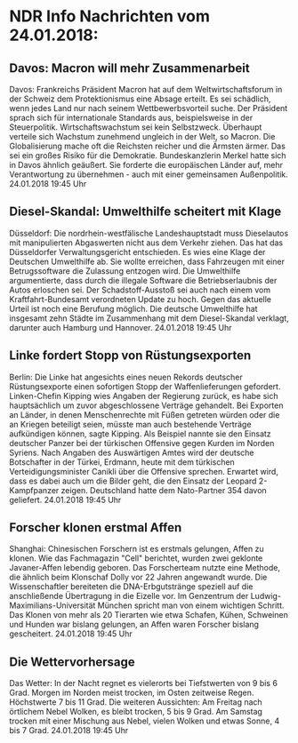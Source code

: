 # NDR Info Nachrichten vom 24.01.2018:


## Davos: Macron will mehr Zusammenarbeit
Davos:		Frankreichs Präsident Macron hat auf dem Weltwirtschaftsforum in der Schweiz dem Protektionismus eine Absage erteilt. Es sei schädlich, wenn jedes Land nur nach seinem Wettbewerbsvorteil suche. Der Präsident sprach sich für internationale Standards aus, beispielsweise in der Steuerpolitik. Wirtschaftswachstum sei kein Selbstzweck. Überhaupt verteile sich Wachstum zunehmend ungleich in der Welt, so Macron. Die Globalisierung mache oft die Reichsten reicher und die Ärmsten ärmer. Das sei ein großes Risiko für die Demokratie. Bundeskanzlerin Merkel hatte sich in Davos ähnlich geäußert. Sie forderte die europäischen Länder auf, mehr Verantwortung zu übernehmen - auch mit einer gemeinsamen Außenpolitik. 24.01.2018 19:45 Uhr 

## Diesel-Skandal: Umwelthilfe scheitert mit Klage
Düsseldorf: Die nordrhein-westfälische Landeshauptstadt muss Dieselautos mit manipulierten Abgaswerten nicht aus dem Verkehr ziehen. Das hat das Düsseldorfer Verwaltungsgericht entschieden. Es wies eine Klage der Deutschen Umwelthilfe ab. Sie wollte erreichen, dass Fahrzeugen mit einer Betrugssoftware die Zulassung entzogen wird. Die Umwelthilfe argumentierte, dass durch die illegale Software die Betriebserlaubnis der Autos erloschen sei. Der Schadstoff-Ausstoß sei auch nach einem vom Kraftfahrt-Bundesamt verordneten Update zu hoch. Gegen das aktuelle Urteil ist noch eine Berufung möglich. Die deutsche Umwelthilfe hat insgesamt zehn Städte im Zusammenhang mit dem Diesel-Skandal verklagt, darunter auch Hamburg und Hannover. 24.01.2018 19:45 Uhr 

## Linke fordert Stopp von Rüstungsexporten
Berlin:	Die Linke hat angesichts eines neuen Rekords deutscher Rüstungsexporte einen sofortigen Stopp der Waffenlieferungen gefordert. Linken-Chefin Kipping wies Angaben der Regierung zurück, es habe sich hauptsächlich um zuvor abgeschlossene Verträge gehandelt. Bei Exporten an Länder, in denen Menschenrechte mit Füßen getreten würden oder die an Kriegen beteiligt seien, müsste man auch bestehende Verträge aufkündigen können, sagte Kipping. Als Beispiel nannte sie den Einsatz deutscher Panzer bei der türkischen Offensive gegen Kurden im Norden Syriens. Nach Angaben des Auswärtigen Amtes wird der deutsche Botschafter in der Türkei, Erdmann, heute mit dem türkischen Verteidigungsminister Canikli über die Offensive sprechen. Erwartet wird, dass es dabei auch um die Bilder geht, die den Einsatz der Leopard 2-Kampfpanzer zeigen. Deutschland hatte dem Nato-Partner 354 davon geliefert. 24.01.2018 19:45 Uhr 

## Forscher klonen erstmal Affen
Shanghai:        Chinesischen Forschern ist es erstmals gelungen, Affen zu klonen. Wie das Fachmagazin "Cell" berichtet, wurden zwei geklonte Javaner-Affen lebendig geboren. Das Forscherteam nutzte eine Methode, die ähnlich beim Klonschaf Dolly vor 22 Jahren angewandt wurde. Die Wissenschaftler bereiteten die DNA-Erbgutstränge speziell auf die anschließende Übertragung in die Eizelle vor. Im Genzentrum der Ludwig-Maximilians-Universität München spricht man von einem wichtigen Schritt. Das Klonen von mehr als 20 Tierarten wie etwa Schafen, Kühen, Schweinen und Hunden war bislang gelungen, an Affen waren Forscher bislang gescheitert. 24.01.2018 19:45 Uhr 

## Die Wettervorhersage
Das Wetter: In der Nacht regnet es vielerorts bei Tiefstwerten von 9 bis 6 Grad. Morgen im Norden meist trocken, im Osten zeitweise Regen. Höchstwerte 7 bis 11 Grad. Die weiteren Aussichten: Am Freitag nach örtlichem Nebel Wolken, es bleibt trocken, 5 bis 9 Grad. Am Samstag trocken mit einer Mischung aus Nebel, vielen Wolken und etwas Sonne, 4 bis 7 Grad. 24.01.2018 19:45 Uhr 
